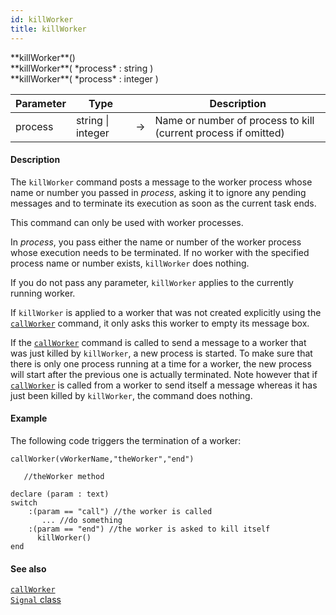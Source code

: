 ```yaml
---
id: killWorker
title: killWorker
---
```



<!-- REF #_command_.killWorker.Syntax -->**killWorker**()<br/>**killWorker**( *process* : string )<br/>**killWorker**( *process* : integer )<!-- END REF -->


<!-- REF #_command_.killWorker.Params -->
|Parameter|Type||Description|
|---------|--- |:---:|------|
|process|string &#124; integer |->|Name or number of process to kill (current process if omitted)|<!-- END REF -->

#### Description

The `killWorker` command <!-- REF #_command_.killWorker.Summary -->posts a message to the worker process whose name or number you passed in *process*, asking it to ignore any pending messages and to terminate its execution as soon as the current task ends<!-- END REF -->.

This command can only be used with worker processes.

In *process*, you pass either the name or number of the worker process whose execution needs to be terminated. If no worker with the specified process name or number exists, `killWorker` does nothing.

If you do not pass any parameter, `killWorker` applies to the currently running worker.

If `killWorker` is applied to a worker that was not created explicitly using the [`callWorker`](callWorker.md) command, it only asks this worker to empty its message box.

If the [`callWorker`](callWorker.md) command is called to send a message to a worker that was just killed by `killWorker`, a new process is started. To make sure that there is only one process running at a time for a worker, the new process will start after the previous one is actually terminated. Note however that if [`callWorker`](callWorker.md) is called from a worker to send itself a message whereas it has just been killed by `killWorker`, the command does nothing.


#### Example

The following code triggers the termination of a worker:


```qs
callWorker(vWorkerName,"theWorker","end")

```


```qs
   //theWorker method

declare (param : text)
switch
    :(param == "call") //the worker is called
       ... //do something
    :(param == "end") //the worker is asked to kill itself
      killWorker()
end
```

#### See also

[`callWorker`](callWorker.md)<br/>
[`Signal` class](../SignalClass.md)
